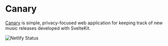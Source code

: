 # Canary

[Canary](https://canary.0ff.dev/) is simple, privacy-focused web application for keeping track of new music releases developed with SvelteKit.

![Netlify Status](https://api.netlify.com/api/v1/badges/5ad45b2e-8222-4f1a-8407-4546b0f8f3cf/deploy-status)
